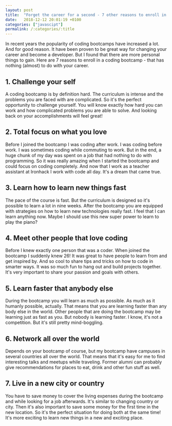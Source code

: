 ```yaml
---
layout: post
title:  "Forget the career for a second - 7 other reasons to enroll in a coding bootcamp"
date:   2018-12-12 20:01:19 +0100
categories: ["javascipt"]
permalink: /:categories/:title
---
```


In recent years the popularity of coding bootcamps have increased a lot. And for good reason. It have been proven to be great way for changing your career and become a developer. But I found that there are more personal things to gain. Here are 7 reasons to enroll in a coding bootcamp - that has nothing (almost) to do with your career. 

## 1. Challenge your self

A coding bootcamp is by definition hard. The curriculum is intense and the problems you are faced with are complicated. So it's the perfect opportunity to challenge yourself. You will know exactly how hard you can work and how complicated problems you are able to solve. And looking back on your accomplishments will feel great!

## 2. Total focus on what you love

Before I joined the bootcamp I was coding after work. I was coding before work. I was sometimes coding while commuting to work. But in the end, a huge chunk of my day was spent on a job that had nothing to do with programming. So it was really amazing when I started the bootcamp and could focus on coding completely. And now that I work as a teacher assistant at Ironhack I work with code all day. It's a dream that came true.

## 3. Learn how to learn new things fast

The pace of the course is fast. But the curriculum is designed so it's possible to learn a lot in nine weeks. After the bootcamp you are equipped with strategies on how to learn new technologies really fast. I feel that I can learn anything now. Maybe I should use this new super power to learn to play the piano?

## 4. Meet other people that love coding

Before I knew exactly one person that was a coder. When joined the bootcamp I suddenly knew 26! It was great to have people to learn from and get inspired by. And so cool to share tips and tricks on how to code in smarter ways. It was so much fun to hang out and build projects together. It's very important to share your passion and goals with others.

## 5. Learn faster that anybody else

During the bootcamp you will learn as much as possible. As much as it humanly possible, actually. That means that you are learning faster than any body else in the world. Other people that are doing the bootcamp may be learning just as fast as you. But nobody is learning faster. I know, it's not a competition. But it's still pretty mind-boggling. 

## 6. Network all over the world

Depends on your bootcamp of course, but my bootcamp have campuses in several countries all over the world. That means that it's easy for me to find interesting talks and meetups while traveling. Former alumni can probably give recommendations for places to eat, drink and other fun stuff as well. 

## 7. Live in a new city or country

You have to save money to cover the living expenses during the bootcamp and while looking for a job afterwards. It's similar to changing country or city. Then it's also important to save some money for the first time in the new location. So it's the perfect situation for doing both at the same time! It's more exciting to learn new things in a new and exciting place.